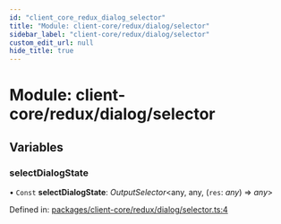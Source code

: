 ```yaml
---
id: "client_core_redux_dialog_selector"
title: "Module: client-core/redux/dialog/selector"
sidebar_label: "client-core/redux/dialog/selector"
custom_edit_url: null
hide_title: true
---
```


# Module: client-core/redux/dialog/selector

## Variables

### selectDialogState

• `Const` **selectDialogState**: *OutputSelector*<any, any, (`res`: *any*) => *any*\>

Defined in: [packages/client-core/redux/dialog/selector.ts:4](https://github.com/xr3ngine/xr3ngine/blob/5c3dcaef1/packages/client-core/redux/dialog/selector.ts#L4)
